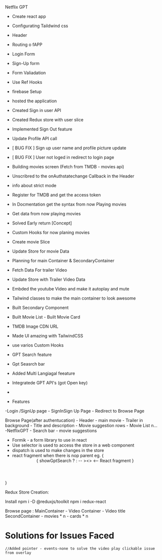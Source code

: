 Netflix GPT

- Create react app
- Configurating Taildwind css
- Header
- Routing o fAPP
-  Login Form
- Sign-Up form
- Form Valiadation
- Use Ref Hooks
- firebase Setup
- hosted the application
- Created Sign in user API
- Created Redux store with user slice
- Implemented Sign Out feature
- Update Profile API call
- [ BUG FIX ] Sign up user name and profile picture update
- [ BUG FIX ] User not loged in redirect to login page
- Building movies screen (Fetch from TMDB - movies api) 
- Unscribred to the onAuthstatechange Callback in the Header
- info about strict mode
- Register for TMDB and get the access token
- In Docmentation get the syntax from now Playing movies
- Get data from now playing movies 
- Solved Early return [Concept]
- Custom Hooks for now planing movies
- Create movie Slice
- Update Store for movie Data
- Planning for main Container & SecondaryContainer  
- Fetch Data For trailer Video  
- Update Store with Trailer Video Data
- Embded the youtube Video and make it autoplay and mute    
- Tailwind classes to make the main container to look awesome
- Built Secondary Component
- Built Movie List  - Built Movie Card
- TMDB Image CDN URL
- Made UI amazing with TailwindCSS
- use varios Custom Hooks
- GPT Search feature 
- Gpt Seasrch bar
- Added Multi Langiagal feeature 
- Integratede GPT API's (got Open key)
- 



- Features

-Login /SignUp page
    - SignInSign Up Page
    - Redirect to Browse Page

Browse Page(after authentucation)
    - Header
    - main movie
            - Trailer in background
            - Title and description
            - Movie suggestion rows
            - Movie List n...
    -NetflixGPT
        - Search bar
        - movie suggestions


        

- Formik - a form library to use in react
- Use selector is used to access the store in a web component
- dispatch is used to make changes in the store
- react fragment when there is nop parent 
eg.
{
    <div>
           <Header/> 
           {
           showGptSearch ? <GptSearch /> : 
           -- ><><MainContainer />
           <SecondaryContainer /></> <-- React fragment
    }
}

Redux Store Creation:

Install npm i -D @reduxjs/toolkit
npm i redux-react


Browse page :
    MainContainer
    - Video Container
    - Video title
    SecondContainer
    - movies * n
    - cards * n



# Solutions for Issues Faced 
    //Added pointer - events-none to solve the video play clickable issue from overlay